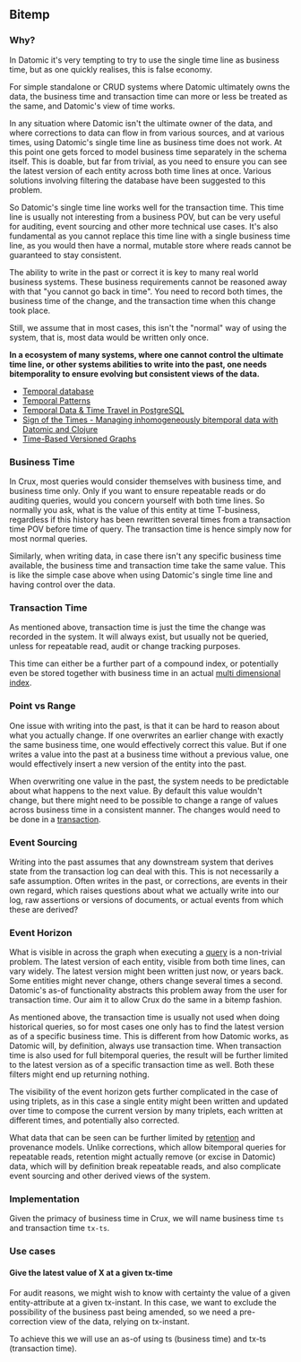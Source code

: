 ## Bitemp

### Why?

In Datomic it's very tempting to try to use the single time line as
business time, but as one quickly realises, this is false economy.

For simple standalone or CRUD systems where Datomic ultimately owns
the data, the business time and transaction time can more or less be
treated as the same, and Datomic's view of time works.

In any situation where Datomic isn't the ultimate owner of the data,
and where corrections to data can flow in from various sources, and at
various times, using Datomic's single time line as business time does
not work. At this point one gets forced to model business time
separately in the schema itself. This is doable, but far from trivial,
as you need to ensure you can see the latest version of each entity
across both time lines at once. Various solutions involving filtering
the database have been suggested to this problem.

So Datomic's single time line works well for the transaction
time. This time line is usually not interesting from a business POV,
but can be very useful for auditing, event sourcing and other more
technical use cases. It's also fundamental as you cannot replace this
time line with a single business time line, as you would then have a
normal, mutable store where reads cannot be guaranteed to stay
consistent.

The ability to write in the past or correct it is key to many real
world business systems. These business requirements cannot be reasoned
away with that "you cannot go back in time". You need to record both
times, the business time of the change, and the transaction time when
this change took place.

Still, we assume that in most cases, this isn't the "normal" way of
using the system, that is, most data would be written only once.

**In a ecosystem of many systems, where one cannot control the
ultimate time line, or other systems abilities to write into the past,
one needs bitemporality to ensure evolving but consistent views of the
data.**

+ [Temporal database](https://en.wikipedia.org/wiki/Temporal_database)
+ [Temporal
  Patterns](https://martinfowler.com/eaaDev/timeNarrative.html)
+ [Temporal Data & Time Travel in
  PostgreSQL](https://wiki.postgresql.org/images/6/64/Fosdem20150130PostgresqlTemporal.pdf)
+ [Sign of the Times - Managing inhomogeneously bitemporal data with
  Datomic and Clojure](http://blog.podsnap.com/bitemp.html)
+ [Time-Based Versioned
  Graphs](https://iansrobinson.com/2014/05/13/time-based-versioned-graphs/)

### Business Time

In Crux, most queries would consider themselves with business time,
and business time only. Only if you want to ensure repeatable reads or
do auditing queries, would you concern yourself with both time
lines. So normally you ask, what is the value of this entity at time
T-business, regardless if this history has been rewritten several
times from a transaction time POV before time of query. The
transaction time is hence simply now for most normal queries.

Similarly, when writing data, in case there isn't any specific
business time available, the business time and transaction time take
the same value. This is like the simple case above when using
Datomic's single time line and having control over the data.

### Transaction Time

As mentioned above, transaction time is just the time the change was
recorded in the system. It will always exist, but usually not be
queried, unless for repeatable read, audit or change tracking
purposes.

This time can either be a further part of a compound index, or
potentially even be stored together with business time in an actual
[multi dimensional
index](https://redis.io/topics/indexes#multi-dimensional-indexes).

### Point vs Range

One issue with writing into the past, is that it can be hard to reason
about what you actually change. If one overwrites an earlier
change with exactly the same business time, one would effectively
correct this value. But if one writes a value into the past at a
business time without a previous value, one would effectively insert a
new version of the entity into the past.

When overwriting one value in the past, the system needs to be
predictable about what happens to the next value. By default this
value wouldn't change, but there might need to be possible to change a
range of values across business time in a consistent manner. The
changes would need to be done in a [transaction](transactions.md).

### Event Sourcing

Writing into the past assumes that any downstream system that derives
state from the transaction log can deal with this. This is not
necessarily a safe assumption. Often writes in the past, or
corrections, are events in their own regard, which raises questions
about what we actually write into our log, raw assertions or versions
of documents, or actual events from which these are derived?

### Event Horizon

What is visible in across the graph when executing a [query](query.md)
is a non-trivial problem. The latest version of each entity, visible
from both time lines, can vary widely. The latest version might been
written just now, or years back. Some entities might never change,
others change several times a second. Datomic's as-of functionality
abstracts this problem away from the user for transaction time. Our
aim it to allow Crux do the same in a bitemp fashion.

As mentioned above, the transaction time is usually not used when
doing historical queries, so for most cases one only has to find the
latest version as of a specific business time. This is different from
how Datomic works, as Datomic will, by definition, always use
transaction time. When transaction time is also used for full
bitemporal queries, the result will be further limited to the latest
version as of a specific transaction time as well. Both these filters
might end up returning nothing.

The visibility of the event horizon gets further complicated in the
case of using triplets, as in this case a single entity might been
written and updated over time to compose the current version by many
triplets, each written at different times, and potentially also
corrected.

What data that can be seen can be further limited by
[retention](retention.md) and provenance models. Unlike corrections,
which allow bitemporal queries for repeatable reads, retention might
actually remove (or excise in Datomic) data, which will by definition
break repeatable reads, and also complicate event sourcing and other
derived views of the system.

### Implementation

Given the primacy of business time in Crux, we will name business time
`ts` and transaction time `tx-ts`.

### Use cases

#### Give the latest value of X at a given tx-time

For audit reasons, we might wish to know with certainty the value of a
given entity-attribute at a given tx-instant. In this case, we want to
exclude the possibility of the business past being amended, so we need
a pre-correction view of the data, relying on tx-instant.

To achieve this we will use an as-of using ts (business time) and
tx-ts (transaction time).
